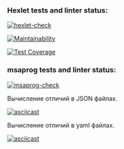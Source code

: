 ### Hexlet tests and linter status:

[![hexlet-check](https://github.com/msaprog/frontend-project-lvl2/actions/workflows/hexlet-check.yml/badge.svg)](https://github.com/msaprog/frontend-project-lvl2/actions/workflows/hexlet-check.yml)

[![Maintainability](https://api.codeclimate.com/v1/badges/543ca255e28771607aec/maintainability)](https://codeclimate.com/github/msaprog/frontend-project-lvl2/maintainability)

[![Test Coverage](https://api.codeclimate.com/v1/badges/543ca255e28771607aec/test_coverage)](https://codeclimate.com/github/msaprog/frontend-project-lvl2/test_coverage)

### msaprog tests and linter status:

[![msaprog-check](https://github.com/msaprog/frontend-project-lvl2/actions/workflows/msaprog-check.yml/badge.svg)](https://github.com/msaprog/frontend-project-lvl2/actions/workflows/msaprog-check.yml)

Вычисление отличий в JSON файлах.

[![asciicast](https://asciinema.org/a/XBuqeqX0vt37T27MEUIGakmin.svg)](https://asciinema.org/a/XBuqeqX0vt37T27MEUIGakmin)

Вычисление отличий в yaml файлах.

[![asciicast](https://asciinema.org/a/8t9WsHiEgxKXHdy3Te86eXHt3.svg)](https://asciinema.org/a/8t9WsHiEgxKXHdy3Te86eXHt3)